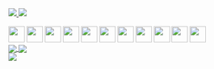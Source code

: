 <div>
  <a href="https://www.linkedin.com/in/rafaelpapastamatiou" target="_blank">
    <img
      src="https://img.shields.io/badge/LinkedIn-0077B5?style=for-the-badge&logo=linkedin&logoColor=white"
    />
  </a>
  <a href="mailto:rafael@papastamatiou.com">
    <img
      src="https://img.shields.io/badge/Gmail-D14836?style=for-the-badge&logo=gmail&logoColor=white"
    />
  </a>
</div>
<br />
<div>
  <img
    src="https://cdn.jsdelivr.net/gh/devicons/devicon/icons/javascript/javascript-original.svg"
    height="32"
    width="32"
  />
  <img
    src="https://cdn.jsdelivr.net/gh/devicons/devicon/icons/typescript/typescript-original.svg"
    height="32"
    width="32"
  />
  <img
    src="https://cdn.jsdelivr.net/gh/devicons/devicon/icons/nodejs/nodejs-original.svg"
    height="32"
    width="32"
  />
  <img
    src="https://cdn.jsdelivr.net/gh/devicons/devicon/icons/react/react-original.svg"
    height="32"
    width="32"
  />
  <img
    src="https://cdn.jsdelivr.net/gh/devicons/devicon/icons/nextjs/nextjs-original.svg"
    height="32"
    width="32"
  />
  <img
    src="https://cdn.jsdelivr.net/gh/devicons/devicon/icons/nestjs/nestjs-plain.svg"
    height="32"
    width="32"
  />
  <img
    src="https://cdn.jsdelivr.net/gh/devicons/devicon/icons/express/express-original.svg"
    height="32"
    width="32"
  />
  <img
    src="https://cdn.jsdelivr.net/gh/devicons/devicon/icons/redux/redux-original.svg"
    height="32"
    width="32"
  />
  <img
    src="https://cdn.jsdelivr.net/gh/devicons/devicon/icons/mongodb/mongodb-original.svg"
    height="32"
    width="32"
  />
  <img
    src="https://cdn.jsdelivr.net/gh/devicons/devicon/icons/mysql/mysql-original.svg"
    height="32"
    width="32"
  />
  <img
    src="https://cdn.jsdelivr.net/gh/devicons/devicon/icons/postgresql/postgresql-original.svg"
    height="32"
    width="32"
  />
</div>
<div>
  <a href="https://github.com/anuraghazra/github-readme-stats">
    <img
      align="center"
      src="https://github-readme-stats-ochre-seven.vercel.app/api?username=rafaelpapastamatiou&count_private=true&show_icons=true&theme=radical"
    />
  </a>
  <a href="https://github.com/anuraghazra/github-readme-stats">
    <img
      align="center"
      src="https://github-readme-stats-ochre-seven.vercel.app/api/top-langs/?username=rafaelpapastamatiou&layout=compact&theme=radical&langs_count=10"
    />
  </a>
</div>
<a href="https://github.com/anuraghazra/github-readme-stats">
  <img
    align="center"
    src="https://github-readme-stats-ochre-seven.vercel.app/api/wakatime?username=rafaelpapastamatiou&layout=compact&theme=radical"
  />
</a>
